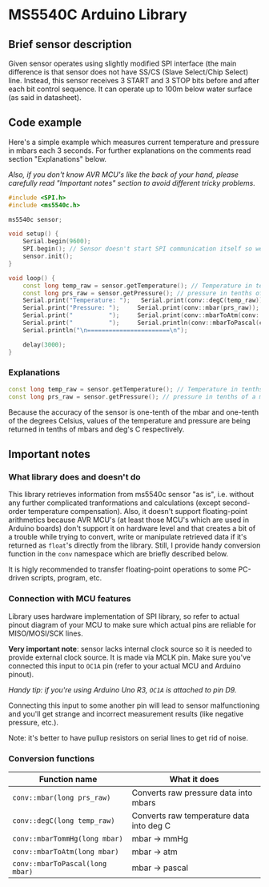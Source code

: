 # MS5540C Arduino Library

## Brief sensor description

Given sensor operates using slightly modified SPI interface
(the main difference is that sensor does not have SS/CS
(Slave Select/Chip Select) line.
Instead, this sensor receives 3 START and 3 STOP bits before
and after each bit control sequence.
It can operate up to 100m below water surface
(as said in datasheet).

## Code example

Here's a simple example which measures current temperature
and pressure in mbars each 3 seconds.
For further explanations on the comments read section
"Explanations" below.

*Also, if you don't know AVR MCU's like the back of your hand, please carefully read
"Important notes" section to avoid different tricky problems.*

```ino
#include <SPI.h>
#include <ms5540c.h>

ms5540c sensor;

void setup() {
    Serial.begin(9600);
    SPI.begin(); // Sensor doesn't start SPI communication itself so we're to enable it ourselves
    sensor.init();
}

void loop() {
    const long temp_raw = sensor.getTemperature(); // Temperature in tenths of the deg C
    const long prs_raw = sensor.getPressure(); // pressure in tenths of a mbar (because of the sensor precision)
    Serial.print("Temperature: ");   Serial.print(conv::degC(temp_raw));                     Serial.println(" C");
    Serial.print("Pressure: ");     Serial.print(conv::mbar(prs_raw));                       Serial.println(" mbar");
    Serial.print("          ");     Serial.print(conv::mbarToAtm(conv::mbar(prs_raw)));      Serial.println(" atm");
    Serial.print("          ");     Serial.println(conv::mbarToPascal(conv::mbar(prs_raw))); Serial.println(" pas");
    Serial.println("\n=======================\n");

    delay(3000);
}
```
### Explanations

```ino
const long temp_raw = sensor.getTemperature(); // Temperature in tenths of the deg C
const long prs_raw = sensor.getPressure(); // pressure in tenths of a mbar (because of the sensor precision)
```
Because the accuracy of the sensor is one-tenth of the mbar and one-tenth of the degrees Celsius,
values of the temperature and pressure are being returned in tenths of mbars and deg's C respectively.

## Important notes

### What library does and doesn't do

This library retrieves information from ms5540c sensor "as is", i.e. without any
further complicated tranformations and calculations (except second-order temperature compensation).
Also, it doesn't support floating-point arithmetics because AVR MCU's (at least those
MCU's which are used in Arduino boards) don't support it on hardware level and that
creates a bit of a trouble while trying to convert, write or manipulate retrieved
data if it's returned as `float`'s directly from the library.
Still, I provide handy conversion function in the `conv` namespace which are briefly described below.

It is higly recommended to transfer floating-point operations to some PC-driven
scripts, program, etc.

### Connection with MCU features

Library uses hardware implementation of SPI library, so refer to actual pinout diagram of
your MCU to make sure which actual pins are reliable for MISO/MOSI/SCK lines.

**Very important note**: sensor lacks internal clock source so it is needed to provide external
clock source. It is made via MCLK pin. Make sure you've connected this input to `OC1A` pin
(refer to your actual MCU and Arduino pinout).

*Handy tip: if you're using Arduino Uno R3, `OC1A` is attached to pin D9.*

Connecting this input to some another pin will lead to sensor malfunctioning and you'll
get strange and incorrect measurement results (like negative pressure, etc.).

Note: it's better to have pullup resistors on serial lines to get rid of noise.

### Conversion functions

|    Function name                | What it does                             |
|---------------------------------|------------------------------------------|
| `conv::mbar(long prs_raw)`      | Converts raw pressure data into mbars    |
| `conv::degC(long temp_raw)`     | Converts raw temperature data into deg C |
| `conv::mbarTommHg(long mbar)`   | mbar -> mmHg                             |
| `conv::mbarToAtm(long mbar)`    | mbar -> atm                              |
| `conv::mbarToPascal(long mbar)` | mbar -> pascal                           |
